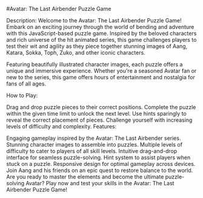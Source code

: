 #Avatar: The Last Airbender Puzzle Game

Description:
Welcome to the Avatar: The Last Airbender Puzzle Game! Embark on an exciting journey through the world of bending and adventure with this JavaScript-based puzzle game. Inspired by the beloved characters and rich universe of the hit animated series, this game challenges players to test their wit and agility as they piece together stunning images of Aang, Katara, Sokka, Toph, Zuko, and other iconic characters.

Featuring beautifully illustrated character images, each puzzle offers a unique and immersive experience. Whether you're a seasoned Avatar fan or new to the series, this game offers hours of entertainment and nostalgia for fans of all ages.

How to Play:

Drag and drop puzzle pieces to their correct positions.
Complete the puzzle within the given time limit to unlock the next level.
Use hints sparingly to reveal the correct placement of pieces.
Challenge yourself with increasing levels of difficulty and complexity.
Features:

Engaging gameplay inspired by the Avatar: The Last Airbender series.
Stunning character images to assemble into puzzles.
Multiple levels of difficulty to cater to players of all skill levels.
Intuitive drag-and-drop interface for seamless puzzle-solving.
Hint system to assist players when stuck on a puzzle.
Responsive design for optimal gameplay across devices.
Join Aang and his friends on an epic quest to restore balance to the world. Are you ready to master the elements and become the ultimate puzzle-solving Avatar? Play now and test your skills in the Avatar: The Last Airbender Puzzle Game!
